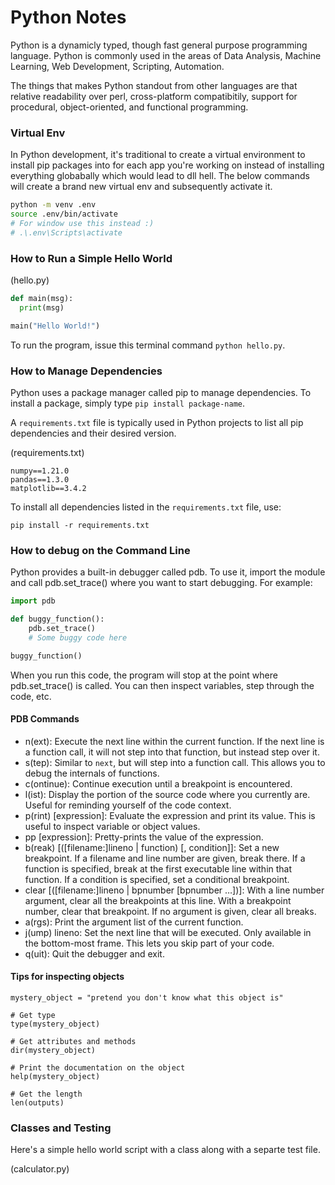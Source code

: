 # Python Notes

Python is a dynamicly typed, though fast general purpose programming language. Python is commonly used in the areas of Data Analysis, Machine Learning, Web Development, Scripting, Automation.

The things that makes Python standout from other languages are that relative readability over perl, cross-platform compatibitily, support for procedural, object-oriented, and functional programming.

### Virtual Env

In Python development, it's traditional to create a virtual environment to install pip packages into for each app you're working on instead of installing everything globabally which would lead to dll hell.  The below commands will create a brand new virtual env and subsequently activate it.  

```bash
python -m venv .env
source .env/bin/activate
# For window use this instead :)
# .\.env\Scripts\activate
```

### How to Run a Simple Hello World

(hello.py)
```python
def main(msg):
  print(msg)

main("Hello World!")
```

To run the program, issue this terminal command `python hello.py`.

### How to Manage Dependencies

Python uses a package manager called pip to manage dependencies. To install a package, simply type `pip install package-name`.

A `requirements.txt` file is typically used in Python projects to list all pip dependencies and their desired version.

(requirements.txt)
```
numpy==1.21.0
pandas==1.3.0
matplotlib==3.4.2
```

To install all dependencies listed in the `requirements.txt` file, use:

```
pip install -r requirements.txt
```


### How to debug on the Command Line

Python provides a built-in debugger called pdb. To use it, import the module and call pdb.set_trace() where you want to start debugging. For example:

```python
import pdb

def buggy_function():
    pdb.set_trace()
    # Some buggy code here

buggy_function()
```

When you run this code, the program will stop at the point where pdb.set_trace() is called. You can then inspect variables, step through the code, etc.

#### PDB Commands

- n(ext): Execute the next line within the current function. If the next line is a function call, it will not step into that function, but instead step over it.
- s(tep): Similar to `next`, but will step into a function call. This allows you to debug the internals of functions.
- c(ontinue): Continue execution until a breakpoint is encountered.
- l(ist): Display the portion of the source code where you currently are. Useful for reminding yourself of the code context.
- p(rint) [expression]: Evaluate the expression and print its value. This is useful to inspect variable or object values.
- pp [expression]: Pretty-prints the value of the expression.
- b(reak) [([filename:]lineno | function) [, condition]]: Set a new breakpoint. If a filename and line number are given, break there. If a function is specified, break at the first executable line within that function. If a condition is specified, set a conditional breakpoint.
- clear [([filename:]lineno | bpnumber [bpnumber …])]: With a line number argument, clear all the breakpoints at this line. With a breakpoint number, clear that breakpoint. If no argument is given, clear all breaks.
- a(rgs): Print the argument list of the current function.
- j(ump) lineno: Set the next line that will be executed. Only available in the bottom-most frame. This lets you skip part of your code.
- q(uit): Quit the debugger and exit.

#### Tips for inspecting objects

```
mystery_object = "pretend you don't know what this object is"

# Get type
type(mystery_object)

# Get attributes and methods
dir(mystery_object)

# Print the documentation on the object
help(mystery_object)

# Get the length
len(outputs)
```

### Classes and Testing

Here's a simple hello world script with a class along with a separte test file.

(calculator.py)
```

```



